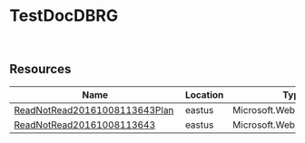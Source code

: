 # TestDocDBRG 
 
## Resources


| Name | Location | Type |
| --- | --- | --- |
| [ReadNotRead20161008113643Plan](ReadNotRead20161008113643Plan--1329891765.md)  | eastus  | Microsoft.Web/serverFarms  |
| [ReadNotRead20161008113643](ReadNotRead20161008113643-248477931.md)  | eastus  | Microsoft.Web/sites  |



